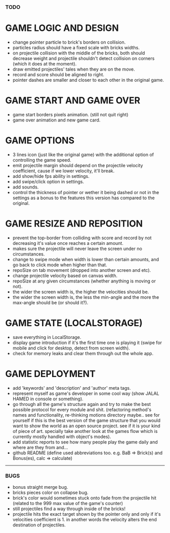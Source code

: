 ### TODO

# GAME LOGIC AND DESIGN

- change pointer particle to brick's borders on collision.
- particles radius should have a fixed scale with bricks widths.
- on projectile collision with the middle of the bricks, both should decrease weight and projectile shouldn't detect collision on corners (which it does at the moment).
- draw emitted projectiles' tales when they are on the move.
- record and score should be aligned to right.
- pointer dashes are smaller and closer to each other in the original game.

# GAME START AND GAME OVER

- game start borders pixels animation. (still not quit right)
- game over animation and new game card.

# GAME OPTIONS

- 3 lines icon (just like the original game) with the additional option of controlling the game speed.
- emit projectile margin should depend on the projectile velocity coefficient, cause if we lower velocity, it'll break.
- add show/hide fps ability in settings.
- add swipe/click option in settings.
- add sounds.
- control the thickness of pointer or wether it being dashed or not in the settings as a bonus to the features this version has compared to the original.

# GAME RESIZE AND REPOSITION

- prevent the top-border from colliding with score and record by not decreasing it's value once reaches a certain amount.
- makes sure the projectile will never leave the screen under no circumstances.
- change to swipe mode when width is lower than certain amounts, and go back to click mode when higher than that.
- repoSize on tab movement (dropped into another screen and etc).
- change projectile velocity based on canvas width.
- repoSize at any given circumstances (whether anything is moving or not).
- the wider the screen width is, the higher the velocities should be.
- the wider the screen width is, the less the min-angle and the more the max-angle should be (or should it?).

# GAME STATE (LOCALSTORAGE)

- save everything in LocalStorage.
- display game introduction if it's the first time one is playing it (swipe for mobile and click for desktop, detect from screen width).
- check for memory leaks and clear them through out the whole app.

# GAME DEPLOYMENT

- add 'keywords' and 'description' and 'author' meta tags.
- represent myself as game's developer in some cool way (show JALAL HAMED in console or something).
- go through all the game's structure again and try to make the best possible protocol for every module and shit. (refactoring method's names and functionality, re-thinking motions directory maybe.. see for yourself if this is the best version of the game structure that you would want to show the world as an open source project. see if it is your kind of piece of art. specially take another look at the games flow which is currently mostly handled with object's modes).
- add statistic reports to see how many people play the game daily and where are they from and...
- github README (define used abbreviations too. e.g. BaB => Brick(s) and Bonus(es), calc => calculate)

---

### BUGS

- bonus straight merge bug.
- bricks pieces color on collapse bug.
- brick's color would sometimes stuck onto fade from the projectile hit (related to the 999 max value of the game's counter)
- still projectiles find a way through inside of the bricks!
- projectile hits the exact target shown by the pointer only and only if it's velocities coefficient is 1. in another words the velocity alters the end destination of projectiles.
